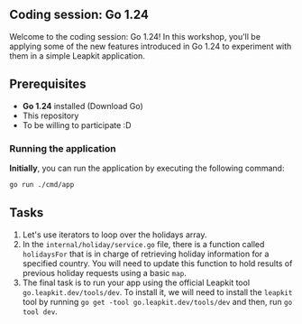 ## Coding session: Go 1.24

Welcome to the coding session: Go 1.24! In this workshop, you'll be applying some of the new features introduced in Go 1.24 to experiment with them in a simple Leapkit application.

## Prerequisites

- **Go 1.24** installed (Download Go)
- This repository
- To be willing to participate :D

### Running the application

**Initially**, you can run the application by executing the following command:
```sh
go run ./cmd/app
```

## Tasks

1. Let's use iterators to loop over the holidays array.
2. In the `internal/holiday/service.go` file, there is a function called `holidaysFor` that is in charge of retrieving holiday information for a specified country. You will need to update this function to hold results of previous holiday requests using a basic `map`.
3. The final task is to run your app using the official Leapkit tool `go.leapkit.dev/tools/dev`. To install it, we will need to install the `leapkit` tool by running `go get -tool go.leapkit.dev/tools/dev` and then, run `go tool dev`.
